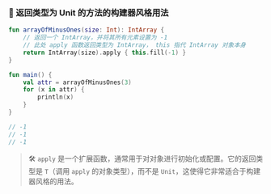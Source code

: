 ### 🔧 返回类型为 Unit 的方法的构建器风格用法

```kotlin
fun arrayOfMinusOnes(size: Int): IntArray {
    // 返回一个 IntArray，并将其所有元素设置为 -1
    // 此处 apply 函数返回类型为 IntArray， this 指代 IntArray 对象本身
    return IntArray(size).apply { this.fill(-1) }
}

fun main() {
    val attr = arrayOfMinusOnes(3)
    for (x in attr) {
    	println(x)
    }
}

// -1
// -1
// -1
```


> 🛠️ <code>apply</code> 是一个扩展函数，通常用于对对象进行初始化或配置。它的返回类型是 <code>T</code>（调用 <code>apply</code> 的对象类型），而不是 <code>Unit</code>，这使得它非常适合于构建器风格的用法。